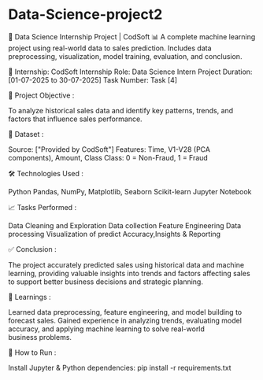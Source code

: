 # Data-Science-project2
💼 Data Science Internship Project | CodSoft 📊 A complete machine learning project using real-world data to sales prediction. Includes data preprocessing, visualization, model training, evaluation, and conclusion.

🏢 Internship: CodSoft
Internship Role: Data Science Intern
Project Duration: [01-07-2025 to 30-07-2025]
Task Number: Task [4]

📌 Project Objective :

To analyze historical sales data and identify key patterns, trends, and factors that influence sales performance.

📂 Dataset :

Source: ["Provided by CodSoft"] Features: Time, V1-V28 (PCA components), Amount, Class Class: 0 = Non-Fraud, 1 = Fraud

🛠 Technologies Used :

Python Pandas, NumPy, Matplotlib, Seaborn Scikit-learn Jupyter Notebook

📈 Tasks Performed :

Data Cleaning and Exploration
Data collection
Feature Engineering
Data processing
Visualization of predict
Accuracy,Insights & Reporting

✅ Conclusion :

The project accurately predicted sales using historical data and machine learning, providing valuable insights into trends and factors affecting sales to support better business decisions and strategic planning.

🧠 Learnings :

Learned data preprocessing, feature engineering, and model building to forecast sales. Gained experience in analyzing trends, evaluating model accuracy, and applying machine learning to solve real-world business problems.

🔗 How to Run :

Install Jupyter & Python dependencies:
pip install -r requirements.txt
